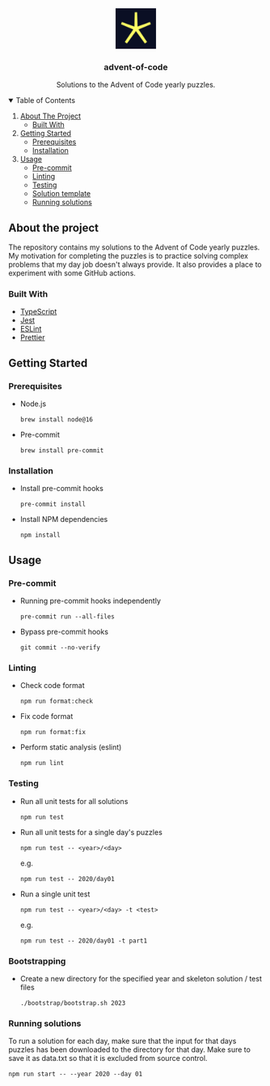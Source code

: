 <div align="center">
  <a href="https://github.com/ben-cart3r/advent-of-code-2020">
    <img src="docs/aoc.png" alt="advent-of-code-logo" width="80" height="80">
  </a>

  <h3 align="center">advent-of-code</h3>

  <p align="center">
    Solutions to the Advent of Code yearly puzzles.
    <br />
  </p>
</div>

<details open>
  <summary>Table of Contents</summary>
  <ol>
    <li>
      <a href="#about-the-project">About The Project</a>
      <ul>
        <li><a href="#built-with">Built With</a></li>
      </ul>
    </li>
    <li>
      <a href="#getting-started">Getting Started</a>
      <ul>
        <li><a href="#prerequisites">Prerequisites</a></li>
        <li><a href="#installation">Installation</a></li>
      </ul>
    </li>
    <li>
      <a href="#usage">Usage</a>
      <ul>
        <li><a href="#pre-commit">Pre-commit</a></li>
        <li><a href="#linting">Linting</a></li>
        <li><a href="#testing">Testing</a></li>
        <li><a href="#solution-template">Solution template</a></li>
        <li><a href="#running-solutions">Running solutions</a></li>
      </ul>
    </li>
  </ol>
</details>

## About the project

The repository contains my solutions to the Advent of Code yearly puzzles. My motivation for completing the puzzles is to practice solving complex problems that my day job doesn't always provide. It also provides a place to experiment with some GitHub actions.

### Built With

-   [TypeScript](https://www.typescriptlang.org/)
-   [Jest](https://jestjs.io/)
-   [ESLint](https://eslint.org/)
-   [Prettier](https://prettier.io/)

## Getting Started

### Prerequisites

-   Node.js

    ```shell
    brew install node@16
    ```

-   Pre-commit

    ```shell
    brew install pre-commit
    ```

### Installation

-   Install pre-commit hooks

    ```shell
    pre-commit install
    ```

-   Install NPM dependencies

    ```shell
    npm install
    ```

## Usage

### Pre-commit

-   Running pre-commit hooks independently

    ```shell
    pre-commit run --all-files
    ```

-   Bypass pre-commit hooks

    ```shell
    git commit --no-verify
    ```

### Linting

-   Check code format

    ```shell
    npm run format:check
    ```

-   Fix code format

    ```shell
    npm run format:fix
    ```

-   Perform static analysis (eslint)

    ```shell
    npm run lint
    ```

### Testing

-   Run all unit tests for all solutions

    ```shell
    npm run test
    ```

-   Run all unit tests for a single day's puzzles

    ```shell
    npm run test -- <year>/<day>
    ```

    e.g.

    ```shell
    npm run test -- 2020/day01
    ```

-   Run a single unit test

    ```shell
    npm run test -- <year>/<day> -t <test>
    ```

    e.g.

    ```shell
    npm run test -- 2020/day01 -t part1
    ```

### Bootstrapping

-   Create a new directory for the specified year and skeleton solution / test files

    ```shell
    ./bootstrap/bootstrap.sh 2023
    ```

### Running solutions

To run a solution for each day, make sure that the input for that days puzzles has been downloaded to the directory for that day. Make sure to save it as data.txt so that it is excluded from source control.

```shell
npm run start -- --year 2020 --day 01
```
